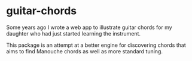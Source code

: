 # guitar-chords

Some years ago I wrote a web app to illustrate  guitar chords for my daughter who had 
just started learning the instrument.

This package is an attempt at a better engine for discovering chords that aims to 
find Manouche chords as well as more standard tuning.
